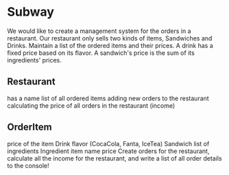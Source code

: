 # Subway
We would like to create a management system for the orders in a restaurant.
Our restaurant only sells two kinds of items, Sandwiches and Drinks.
Maintain a list of the ordered items and their prices.
A drink has a fixed price based on its flavor.
A sandwich's price is the sum of its ingredients' prices.
## Restaurant
has a name 
list of all ordered items
adding new orders to the restaurant
calculating the price of all orders in the restaurant (income)
## OrderItem
price of the item
Drink
flavor (CocaCola, Fanta, IceTea)
Sandwich
list of ingredients
Ingredient item
name
price
Create orders for the restaurant, calculate all the income for the restaurant, and write a list of all order details to the console!
